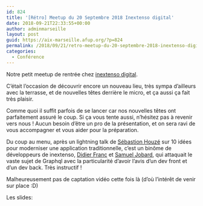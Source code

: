 ```yaml
---
id: 824
title: '[Rétro] Meetup du 20 Septembre 2018 Inextenso digital'
date: 2018-09-21T22:33:55+00:00
author: adminmarseille
layout: post
guid: https://aix-marseille.afup.org/?p=824
permalink: /2018/09/21/retro-meetup-du-20-septembre-2018-inextenso-digital/
categories:
  - Conférence
---
```

Notre petit meetup de rentrée chez <a href="http://inextenso.digital" rel="noopener" target="_blank">inextenso digital</a>.

C&rsquo;était l&rsquo;occasion de découvrir encore un nouveau lieu, très sympa d&rsquo;ailleurs avec la terrasse, et de nouvelles têtes derrière le micro, et ça aussi ça fait très plaisir. 

Comme quoi il suffit parfois de se lancer car nos nouvelles têtes ont parfaitement assuré le coup. Si ça vous tente aussi, n&rsquo;hésitez pas à revenir vers nous ! Aucun besoin d&rsquo;être un pro de la présentation, et on sera ravi de vous accompagner et vous aider pour la préparation.

Du coup au menu, après un lightning talk de <a href="https://twitter.com/sebastienhouze" rel="noopener" target="_blank">Sébastion Houzé</a> sur 10 idées pour moderniser une application traditionnelle, c&rsquo;est un binôme de développeurs de inextenso, <a href="https://twitter.com/didierfranc" rel="noopener" target="_blank">Didier Franc</a> et <a href="https://twitter.com/SamuelJobard" rel="noopener" target="_blank">Samuel Jobard</a>, qui attaquait le vaste sujet de Graphql avec la particularité d&rsquo;avoir l&rsquo;avis d&rsquo;un dev front et d&rsquo;un dev back. Très instructif !

Malheureusement pas de captation vidéo cette fois là (d&rsquo;où l&rsquo;intérêt de venir sur place :D)

Les slides:  
<!-- iframe plugin v.4.3 wordpress.org/plugins/iframe/ -->
